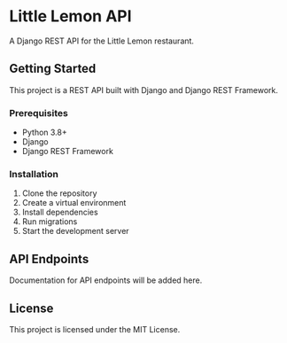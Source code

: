 # Little Lemon API

A Django REST API for the Little Lemon restaurant.

## Getting Started

This project is a REST API built with Django and Django REST Framework.

### Prerequisites

- Python 3.8+
- Django
- Django REST Framework

### Installation

1. Clone the repository
2. Create a virtual environment
3. Install dependencies
4. Run migrations
5. Start the development server

## API Endpoints

Documentation for API endpoints will be added here.

## License

This project is licensed under the MIT License.
